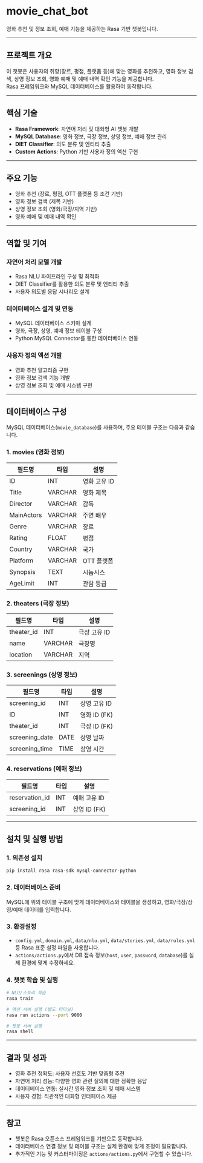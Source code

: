 # movie_chat_bot

영화 추천 및 정보 조회, 예매 기능을 제공하는 Rasa 기반 챗봇입니다.

---

## 프로젝트 개요

이 챗봇은 사용자의 취향(장르, 평점, 플랫폼 등)에 맞는 영화를 추천하고, 영화 정보 검색, 상영 정보 조회, 영화 예매 및 예매 내역 확인 기능을 제공합니다.  
Rasa 프레임워크와 MySQL 데이터베이스를 활용하여 동작합니다.

---

## 핵심 기술

- **Rasa Framework**: 자연어 처리 및 대화형 AI 챗봇 개발
- **MySQL Database**: 영화 정보, 극장 정보, 상영 정보, 예매 정보 관리
- **DIET Classifier**: 의도 분류 및 엔티티 추출
- **Custom Actions**: Python 기반 사용자 정의 액션 구현

---

## 주요 기능

- 영화 추천 (장르, 평점, OTT 플랫폼 등 조건 기반)
- 영화 정보 검색 (제목 기반)
- 상영 정보 조회 (영화/극장/지역 기반)
- 영화 예매 및 예매 내역 확인

---

## 역할 및 기여

### 자연어 처리 모델 개발
- Rasa NLU 파이프라인 구성 및 최적화
- DIET Classifier를 활용한 의도 분류 및 엔티티 추출
- 사용자 의도별 응답 시나리오 설계

### 데이터베이스 설계 및 연동
- MySQL 데이터베이스 스키마 설계
- 영화, 극장, 상영, 예매 정보 테이블 구성
- Python MySQL Connector를 통한 데이터베이스 연동

### 사용자 정의 액션 개발
- 영화 추천 알고리즘 구현
- 영화 정보 검색 기능 개발
- 상영 정보 조회 및 예매 시스템 구현

---

## 데이터베이스 구성

MySQL 데이터베이스(`movie_database`)를 사용하며, 주요 테이블 구조는 다음과 같습니다.

### 1. movies (영화 정보)
| 필드명      | 타입      | 설명         |
|-------------|-----------|--------------|
| ID          | INT       | 영화 고유 ID |
| Title       | VARCHAR   | 영화 제목    |
| Director    | VARCHAR   | 감독         |
| MainActors  | VARCHAR   | 주연 배우    |
| Genre       | VARCHAR   | 장르         |
| Rating      | FLOAT     | 평점         |
| Country     | VARCHAR   | 국가         |
| Platform    | VARCHAR   | OTT 플랫폼   |
| Synopsis    | TEXT      | 시놉시스     |
| AgeLimit    | INT       | 관람 등급    |

### 2. theaters (극장 정보)
| 필드명      | 타입      | 설명         |
|-------------|-----------|--------------|
| theater_id  | INT       | 극장 고유 ID |
| name        | VARCHAR   | 극장명       |
| location    | VARCHAR   | 지역         |

### 3. screenings (상영 정보)
| 필드명         | 타입      | 설명             |
|----------------|-----------|------------------|
| screening_id   | INT       | 상영 고유 ID     |
| ID             | INT       | 영화 ID (FK)     |
| theater_id     | INT       | 극장 ID (FK)     |
| screening_date | DATE      | 상영 날짜        |
| screening_time | TIME      | 상영 시간        |

### 4. reservations (예매 정보)
| 필드명        | 타입      | 설명             |
|---------------|-----------|------------------|
| reservation_id| INT       | 예매 고유 ID     |
| screening_id  | INT       | 상영 ID (FK)     |

---

## 설치 및 실행 방법

### 1. 의존성 설치

```bash
pip install rasa rasa-sdk mysql-connector-python
```

### 2. 데이터베이스 준비

MySQL에 위의 테이블 구조에 맞게 데이터베이스와 테이블을 생성하고, 영화/극장/상영/예매 데이터를 입력합니다.

### 3. 환경설정

- `config.yml`, `domain.yml`, `data/nlu.yml`, `data/stories.yml`, `data/rules.yml` 등 Rasa 표준 설정 파일을 사용합니다.
- `actions/actions.py`에서 DB 접속 정보(`host`, `user`, `password`, `database`)를 실제 환경에 맞게 수정하세요.

### 4. 챗봇 학습 및 실행

```bash
# NLU/스토리 학습
rasa train

# 액션 서버 실행 (별도 터미널)
rasa run actions --port 9000

# 챗봇 서버 실행
rasa shell
```

---

## 결과 및 성과

- 영화 추천 정확도: 사용자 선호도 기반 맞춤형 추천
- 자연어 처리 성능: 다양한 영화 관련 질의에 대한 정확한 응답
- 데이터베이스 연동: 실시간 영화 정보 조회 및 예매 시스템
- 사용자 경험: 직관적인 대화형 인터페이스 제공

---

## 참고

- 챗봇은 Rasa 오픈소스 프레임워크를 기반으로 동작합니다.
- 데이터베이스 연결 정보 및 테이블 구조는 실제 환경에 맞게 조정이 필요합니다.
- 추가적인 기능 및 커스터마이징은 `actions/actions.py`에서 구현할 수 있습니다.

